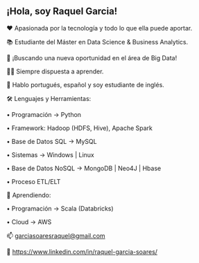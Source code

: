 ## ¡Hola, soy Raquel Garcia!

❤️ Apasionada por la tecnología y todo lo que ella puede aportar.

📚 Estudiante del Máster en Data Science & Business Analytics.

🎯 ¡Buscando una nueva oportunidad en el área de Big Data!

👩‍💻 Siempre dispuesta a aprender.

💬 Hablo portugués, español y soy estudiante de inglés.



🛠️ Lenguajes y Herramientas:

• Programación -> Python 

• Framework: Hadoop (HDFS, Hive), Apache Spark

• Base de Datos SQL -> MySQL

• Sistemas -> Windows | Linux

• Base de Datos NoSQL -> MongoDB | Neo4J | Hbase 

• Proceso ETL/ELT

🌱 Aprendiendo:

• Programación -> Scala (Databricks)

• Cloud -> AWS

📫 garciasoaresraquel@gmail.com

🔗 https://www.linkedin.com/in/raquel-garcia-soares/
